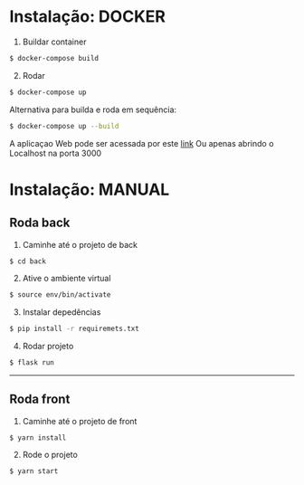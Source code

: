 # Instalação: DOCKER
1. Buildar container
```bash
$ docker-compose build
```
2. Rodar 
```bash
$ docker-compose up
```

Alternativa para builda e roda em sequência:
```bash
$ docker-compose up --build
```
A aplicaçao Web pode ser acessada por este [link](http://localhost:3000)
Ou apenas abrindo o Localhost na porta 3000

# Instalação: MANUAL

## Roda back
1. Caminhe até o projeto de back
```bash
$ cd back
```
2. Ative o ambiente virtual
```bash
$ source env/bin/activate
```
3. Instalar depedências
```bash
$ pip install -r requiremets.txt
```

4. Rodar projeto
```bash
$ flask run
```
---
## Roda front
1. Caminhe até o projeto de front
```
$ yarn install
```
2. Rode o projeto 
```bash
$ yarn start
```
